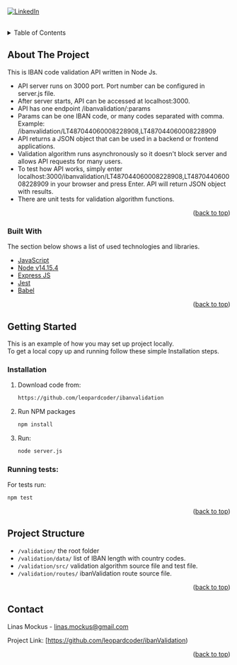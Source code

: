 <div id="top"></div>
<br>


[![LinkedIn][linkedin-shield]][linkedin-url]

<br>

<details>
  <summary>Table of Contents</summary>
  <ol>
    <li>
      <a href="#about-the-project">About The Project</a>
      <ul>
        <li><a href="#built-with">Built With</a></li>
      </ul>
    </li>
    <li>
      <a href="#getting-started">Getting Started</a>
      <ul>
        <li><a href="#installation">Installation</a></li>
      </ul>
    </li>
    <li><a href="#project-structure">Project Structure</a></li>
    <li><a href="#contact">Contact</a></li>
  </ol>
</details>



## About The Project

This is IBAN code validation API written in Node Js.

- API server runs on 3000 port. Port number can be configured in server.js file.
- After server starts, API can be accessed at localhost:3000.
- API has one endpoint /ibanvalidation/:params
- Params can be one IBAN code, or many codes separated with comma. Example: /ibanvalidation/LT487044060008228908,LT487044060008228909
- API returns a JSON object that can be used in a backend or frontend applications.
- Validation algorithm runs asynchronously so it doesn't block server and allows API requests for many users.
- To test how API works, simply enter localhost:3000/ibanvalidation/LT487044060008228908,LT487044060008228909 in your browser and press Enter. API will return JSON object with results.
- There are unit tests for validation algorithm functions.

<p align="right">(<a href="#top">back to top</a>)</p>

### Built With

The section below shows a list of used technologies and libraries.

* [JavaScript](https://www.javascript.com/)
* [Node v14.15.4](https://nodejs.org/en/download/) 
* [Express JS](https://expressjs.com)
* [Jest](https://jestjs.io)
* [Babel](https://babeljs.io)

<p align="right">(<a href="#top">back to top</a>)</p>


## Getting Started

This is an example of how you may set up project locally. <br>
To get a local copy up and running follow these simple Installation steps.

### Installation

1. Download code from:
   ```sh
   https://github.com/leopardcoder/ibanvalidation
   ```
2. Run NPM packages
   ```sh
   npm install
   ``` 
4. Run: 
   ```sh
   node server.js
   ```
   
   
   
### Running tests:
   For tests run:
   ```sh
   npm test
   ```

   
<p align="right">(<a href="#top">back to top</a>)</p>



## Project Structure

- `/validation/` the root folder
- `/validation/data/` list of IBAN length with country codes.
- `/validation/src/` validation algorithm source file and test file.
- `/validation/routes/` ibanValidation route source file.

<p align="right">(<a href="#top">back to top</a>)</p>


## Contact

Linas Mockus - linas.mockus@gmail.com

Project Link: [https://github.com/leopardcoder/ibanValidation)

<p align="right">(<a href="#top">back to top</a>)</p>



[linkedin-shield]: https://img.shields.io/badge/-LinkedIn-black.svg?style=for-the-badge&logo=linkedin&colorB=555
[linkedin-url]: https://www.linkedin.com/in/linas-mockus-49a89b14a/
